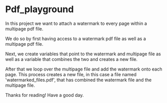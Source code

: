 # Pdf_playground
In this project we want to attach a watermark to every page within a multipage pdf file.

We do so by first having access to a watermark pdf file as well as a multipage pdf file.

Next, we create variables that point to the watermark and multipage file as well as a variable that combines the two and creates a new file.

After that we loop over the multipage file and add the watermark onto each page. This process creates a new file, in this case a file named 'watermarked_files.pdf', that has combined the watermark file and the multipage file.

Thanks for reading! Have a good day.



